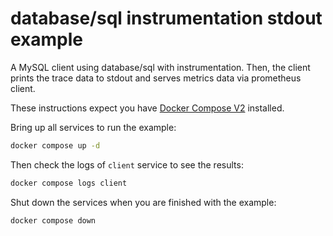 # database/sql instrumentation stdout example

A MySQL client using database/sql with instrumentation. Then, the client prints the trace data to stdout and serves metrics data via prometheus client.

These instructions expect you have
[Docker Compose V2](https://docs.docker.com/compose/) installed.

Bring up all services to run the
example:

```sh
docker compose up -d
```

Then check the logs of `client` service to see the results:

```sh
docker compose logs client
```

Shut down the services when you are finished with the example:

```sh
docker compose down
```

